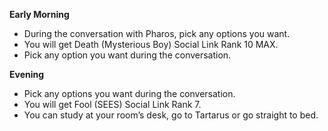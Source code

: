 **Early Morning**

- During the conversation with Pharos, pick any options you want.
- You will get Death (Mysterious Boy) Social Link Rank 10 MAX.
- Pick any option you want during the conversation.

**Evening**

- Pick any options you want during the conversation.
- You will get Fool (SEES) Social Link Rank 7.
- You can study at your room’s desk, go to Tartarus or go straight to bed.
